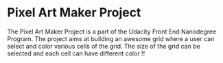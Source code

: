 # Pixel Art Maker Project

The Pixel Art Maker Project is a part of the Udacity Front End Nanodegree Program.
The project aims at building an awesome grid where a user can select and color various cells of the grid.
The size of the grid can be selected and each cell can have different color !!

